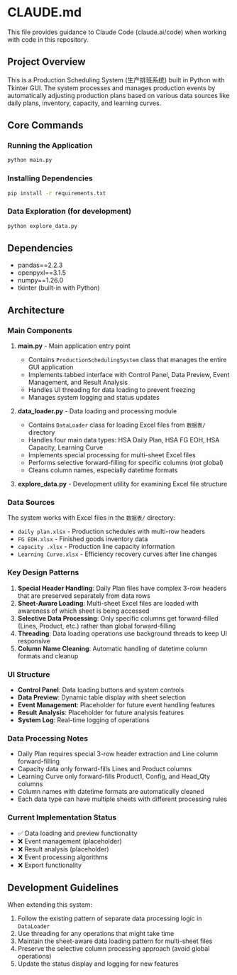 # CLAUDE.md

This file provides guidance to Claude Code (claude.ai/code) when working with code in this repository.

## Project Overview

This is a Production Scheduling System (生产排班系统) built in Python with Tkinter GUI. The system processes and manages production events by automatically adjusting production plans based on various data sources like daily plans, inventory, capacity, and learning curves.

## Core Commands

### Running the Application
```bash
python main.py
```

### Installing Dependencies
```bash
pip install -r requirements.txt
```

### Data Exploration (for development)
```bash
python explore_data.py
```

## Dependencies
- pandas==2.2.3
- openpyxl==3.1.5  
- numpy==1.26.0
- tkinter (built-in with Python)

## Architecture

### Main Components

1. **main.py** - Main application entry point
   - Contains `ProductionSchedulingSystem` class that manages the entire GUI application
   - Implements tabbed interface with Control Panel, Data Preview, Event Management, and Result Analysis
   - Handles UI threading for data loading to prevent freezing
   - Manages system logging and status updates

2. **data_loader.py** - Data loading and processing module
   - Contains `DataLoader` class for loading Excel files from `数据表/` directory
   - Handles four main data types: HSA Daily Plan, HSA FG EOH, HSA Capacity, Learning Curve
   - Implements special processing for multi-sheet Excel files
   - Performs selective forward-filling for specific columns (not global)
   - Cleans column names, especially datetime formats

3. **explore_data.py** - Development utility for examining Excel file structure

### Data Sources

The system works with Excel files in the `数据表/` directory:
- `daily plan.xlsx` - Production schedules with multi-row headers
- `FG EOH.xlsx` - Finished goods inventory data  
- `capacity .xlsx` - Production line capacity information
- `Learning Curve.xlsx` - Efficiency recovery curves after line changes

### Key Design Patterns

1. **Special Header Handling**: Daily Plan files have complex 3-row headers that are preserved separately from data rows
2. **Sheet-Aware Loading**: Multi-sheet Excel files are loaded with awareness of which sheet is being accessed
3. **Selective Data Processing**: Only specific columns get forward-filled (Lines, Product, etc.) rather than global forward-filling
4. **Threading**: Data loading operations use background threads to keep UI responsive
5. **Column Name Cleaning**: Automatic handling of datetime column formats and cleanup

### UI Structure

- **Control Panel**: Data loading buttons and system controls
- **Data Preview**: Dynamic table display with sheet selection
- **Event Management**: Placeholder for future event handling features
- **Result Analysis**: Placeholder for future analysis features
- **System Log**: Real-time logging of operations

### Data Processing Notes

- Daily Plan requires special 3-row header extraction and Line column forward-filling
- Capacity data only forward-fills Lines and Product columns
- Learning Curve only forward-fills Product1, Config, and Head_Qty columns
- Column names with datetime formats are automatically cleaned
- Each data type can have multiple sheets with different processing rules

### Current Implementation Status

- ✅ Data loading and preview functionality
- ❌ Event management (placeholder)
- ❌ Result analysis (placeholder)
- ❌ Event processing algorithms
- ❌ Export functionality

## Development Guidelines

When extending this system:
1. Follow the existing pattern of separate data processing logic in `DataLoader`
2. Use threading for any operations that might take time
3. Maintain the sheet-aware data loading pattern for multi-sheet files
4. Preserve the selective column processing approach (avoid global operations)
5. Update the status display and logging for new features